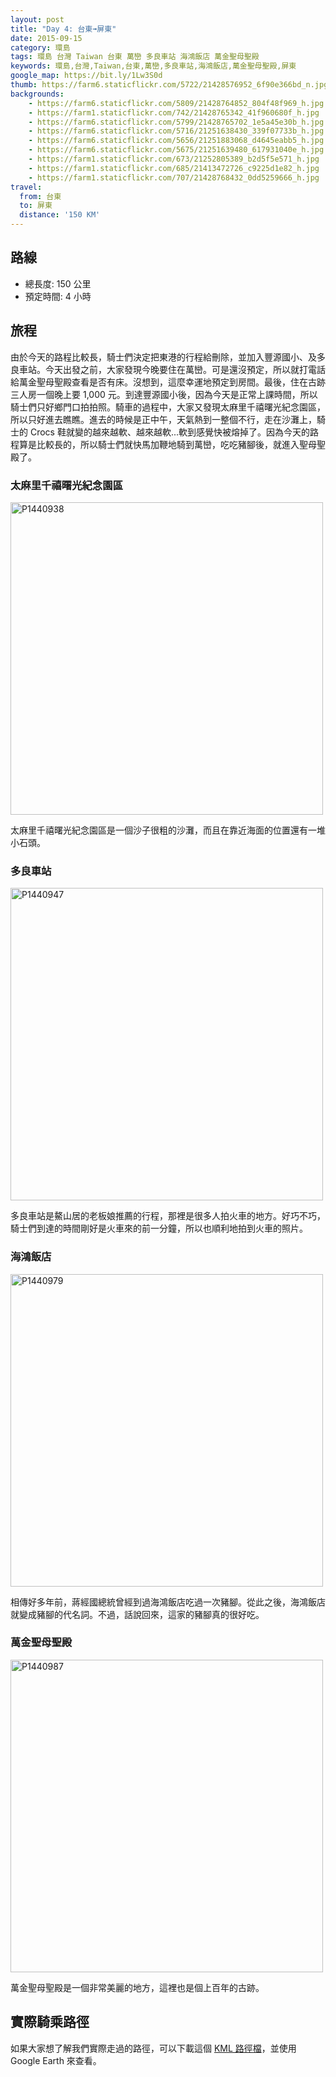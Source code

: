 ```yaml
---
layout: post
title: "Day 4: 台東➟屏東"
date: 2015-09-15
category: 環島
tags: 環島 台灣 Taiwan 台東 萬巒 多良車站 海鴻飯店 萬金聖母聖殿
keywords: 環島,台灣,Taiwan,台東,萬巒,多良車站,海鴻飯店,萬金聖母聖殿,屏東
google_map: https://bit.ly/1Lw3S0d
thumb: https://farm6.staticflickr.com/5722/21428576952_6f90e366bd_n.jpg
backgrounds:
    - https://farm6.staticflickr.com/5809/21428764852_804f48f969_h.jpg
    - https://farm1.staticflickr.com/742/21428765342_41f960680f_h.jpg
    - https://farm6.staticflickr.com/5799/21428765702_1e5a45e30b_h.jpg
    - https://farm6.staticflickr.com/5716/21251638430_339f07733b_h.jpg
    - https://farm6.staticflickr.com/5656/21251883068_d4645eabb5_h.jpg
    - https://farm6.staticflickr.com/5675/21251639480_617931040e_h.jpg
    - https://farm1.staticflickr.com/673/21252805389_b2d5f5e571_h.jpg
    - https://farm1.staticflickr.com/685/21413472726_c9225d1e82_h.jpg
    - https://farm1.staticflickr.com/707/21428768432_0dd5259666_h.jpg
travel:
  from: 台東
  to: 屏東
  distance: '150 KM'
---
```


## 路線

- 總長度: 150 公里
- 預定時間: 4 小時

## 旅程

由於今天的路程比較長，騎士們決定把東港的行程給刪除，並加入豐源國小、及多良車站。今天出發之前，大家發現今晚要住在萬巒。可是還沒預定，所以就打電話給萬金聖母聖殿查看是否有床。沒想到，這麼幸運地預定到房間。最後，住在古跡三人房一個晚上要 1,000 元。到達豐源國小後，因為今天是正常上課時間，所以騎士們只好鄉門口拍拍照。騎車的過程中，大家又發現太麻里千禧曙光紀念園區，所以只好進去瞧瞧。進去的時候是正中午，天氣熱到一整個不行，走在沙灘上，騎士的 Crocs 鞋就變的越來越軟、越來越軟...軟到感覺快被熔掉了。因為今天的路程算是比較長的，所以騎士們就快馬加鞭地騎到萬巒，吃吃豬腳後，就進入聖母聖殿了。

### 太麻里千禧曙光紀念園區

<a data-flickr-embed="true"  href="https://www.flickr.com/photos/106069910@N03/21449277681/in/dateposted-public/" title="P1440938"><img src="https://farm6.staticflickr.com/5805/21449277681_1a4bc5240e.jpg" width="500" alt="P1440938"></a><script async src="//embedr.flickr.com/assets/client-code.js" charset="utf-8"></script>

太麻里千禧曙光紀念園區是一個沙子很粗的沙灘，而且在靠近海面的位置還有一堆小石頭。

### 多良車站

<a data-flickr-embed="true"  href="https://www.flickr.com/photos/106069910@N03/21428570672/in/dateposted-public/" title="P1440947"><img src="https://farm6.staticflickr.com/5726/21428570672_53e7cc230c.jpg" width="500" alt="P1440947"></a><script async src="//embedr.flickr.com/assets/client-code.js" charset="utf-8"></script>

多良車站是鰲山居的老板娘推薦的行程，那裡是很多人拍火車的地方。好巧不巧，騎士們到達的時間剛好是火車來的前一分鐘，所以也順利地拍到火車的照片。

### 海鴻飯店

<a data-flickr-embed="true"  href="https://www.flickr.com/photos/106069910@N03/21447986881/in/dateposted-public/" title="P1440979"><img src="https://farm1.staticflickr.com/642/21447986881_6377e35dc0.jpg" width="500" alt="P1440979"></a><script async src="//embedr.flickr.com/assets/client-code.js" charset="utf-8"></script>

相傳好多年前，蔣經國總統曾經到過海鴻飯店吃過一次豬腳。從此之後，海鴻飯店就變成豬腳的代名詞。不過，話說回來，這家的豬腳真的很好吃。

### 萬金聖母聖殿

<a data-flickr-embed="true"  href="https://www.flickr.com/photos/106069910@N03/20816803234/in/dateposted-public/" title="P1440987"><img src="https://farm1.staticflickr.com/631/20816803234_829d9d1ae7.jpg" width="500" alt="P1440987"></a><script async src="//embedr.flickr.com/assets/client-code.js" charset="utf-8"></script>

萬金聖母聖殿是一個非常美麗的地方，這裡也是個上百年的古跡。

## 實際騎乘路徑

如果大家想了解我們實際走過的路徑，可以下載這個 <a href="https://bit.ly/1Lept1w" alt="KML 路徑檔" target="_blank">KML 路徑檔</a>，並使用 Google Earth 來查看。

